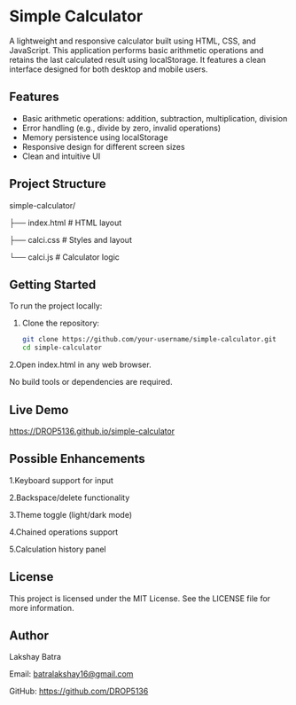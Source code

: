 # Simple Calculator

A lightweight and responsive calculator built using HTML, CSS, and JavaScript. This application performs basic arithmetic operations and retains the last calculated result using localStorage. It features a clean interface designed for both desktop and mobile users.

## Features

- Basic arithmetic operations: addition, subtraction, multiplication, division
- Error handling (e.g., divide by zero, invalid operations)
- Memory persistence using localStorage
- Responsive design for different screen sizes
- Clean and intuitive UI

## Project Structure

simple-calculator/

├── index.html # HTML layout

├── calci.css # Styles and layout

└── calci.js # Calculator logic

## Getting Started

To run the project locally:

1. Clone the repository:
   ```bash
   git clone https://github.com/your-username/simple-calculator.git
   cd simple-calculator
   
2.Open index.html in any web browser.

No build tools or dependencies are required.


## Live Demo
https://DROP5136.github.io/simple-calculator

## Possible Enhancements
1.Keyboard support for input

2.Backspace/delete functionality

3.Theme toggle (light/dark mode)

4.Chained operations support

5.Calculation history panel

## License
This project is licensed under the MIT License. See the LICENSE file for more information.

## Author
Lakshay Batra

Email: batralakshay16@gmail.com

GitHub: https://github.com/DROP5136
